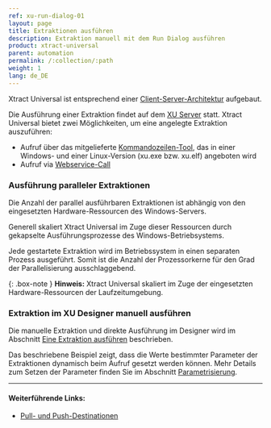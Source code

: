 ```yaml
---
ref: xu-run-dialog-01
layout: page
title: Extraktionen ausführen
description: Extraktion manuell mit dem Run Dialog ausführen
product: xtract-universal
parent: automation
permalink: /:collection/:path
weight: 1
lang: de_DE
---
```

Xtract Universal ist entsprechend einer [Client-Server-Architektur](../einfuehrung) aufgebaut. 

Die Ausführung einer Extraktion findet auf dem [XU Server](../server#extraktion-auf-dem-server-ausführen) statt. Xtract Universal bietet zwei Möglichkeiten, um eine angelegte Extraktion auszuführen:

- Aufruf über das mitgelieferte [Kommandozeilen-Tool](../automation/call-via-commandline), das in einer Windows- und einer Linux-Version (xu.exe bzw. xu.elf) angeboten wird  
- Aufruf via [Webservice-Call](../automation/call-via-webservice) 

### Ausführung paralleler Extraktionen

Die Anzahl der parallel ausführbaren Extraktionen ist abhängig von den eingesetzten Hardware-Ressourcen des Windows-Servers. 

Generell skaliert Xtract Universal im Zuge dieser Ressourcen durch gekapselte Ausführungsprozesse des Windows-Betriebsystems. 

Jede gestartete Extraktion wird im Betriebssystem in einen separaten Prozess ausgeführt. Somit ist die Anzahl der Prozessorkerne für den Grad der Parallelisierung ausschlaggebend.

{: .box-note }
**Hinweis:** Xtract Universal skaliert im Zuge der eingesetzten Hardware-Ressourcen der Laufzeitumgebung.

### Extraktion im XU Designer manuell ausführen 
Die manuelle Extraktion und direkte Ausführung im Designer wird im Abschnitt [Eine Extraktion ausführen](../erste-schritte/eine-extraktion-ausfuehren) beschrieben.

Das beschriebene Beispiel zeigt, dass die Werte bestimmter Parameter der Extraktionen dynamisch beim Aufruf gesetzt werden können. Mehr Details zum Setzen der Parameter finden Sie im Abschnitt [Parametrisierung](../automation/xu-parameter).

<!---
Offene Frage und Vorschläge von YW:
- Ich fände einen Verlgeich, Vor-/Nachteile zwischen Anstarten der Extraktion via xu.exe vs. http-Webservice sehr hilfreich
- Frage: Was passiert, wenn man dieselbe Extraktione mehrfach anstartet?
- Wieviele Extraktionen können gleichzeitig ausgeführt werden?
-->
****
#### Weiterführende Links:
- [Pull- und Push-Destinationen ](../xu-destinationen#pull--und-push-destinationen)